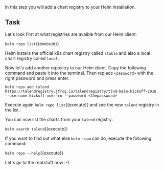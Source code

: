 In this step you will add a chart registry to your Helm installation.

## Task

Let's look first at what registries are avaible from our Helm client:

`helm repo list`{{execute}}

Helm installs the official k8s chart registry called `stable` and also a local chart registry called `local`.

Now let's add another repositry to our Helm client. Copy the following command and paste it into the terminal. Then replace `<password>` with the right password and press enter:

`helm repo add talend https://talendregistry.jfrog.io/talendregistry/tlnd-helm-kickoff-2018 --username kickoff-user-ro --password <thepassword>`

Execute again `helm repo list`{{execute}} and see the new `talend` registry in the list.

You can now list the charts from your `talend` registry:

`helm search talend`{{execute}}

If you want to find out what else `helm repo` can do, execute the following command:

`helm repo --help`{{execute}}

Let's go to the real stuff now :-)